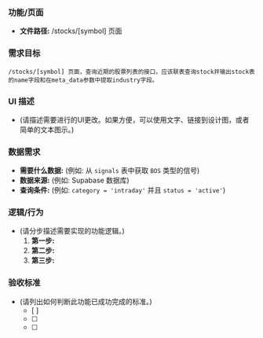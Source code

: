 ### 功能/页面

*   **文件路径:** 
    /stocks/[symbol] 页面

### 需求目标
    /stocks/[symbol] 页面，查询近期的股票列表的接口，应该联表查询stock并输出stock表的name字段和在meta_data参数中提取industry字段。

### UI 描述

*   (请描述需要进行的UI更改。如果方便，可以使用文字、链接到设计图，或者简单的文本图示。)

### 数据需求

*   **需要什么数据:** (例如: 从 `signals` 表中获取 `BOS` 类型的信号)
*   **数据来源:** (例如: Supabase 数据库)
*   **查询条件:** (例如: `category = 'intraday'` 并且 `status = 'active'`)

### 逻辑/行为

*   (请分步描述需要实现的功能逻辑。)
    1.  **第一步:** 
    2.  **第二步:** 
    3.  **第三步:** 

### 验收标准

*   (请列出如何判断此功能已成功完成的标准。)
    -   [ ] 
    -   [ ] 
    -   [ ] 